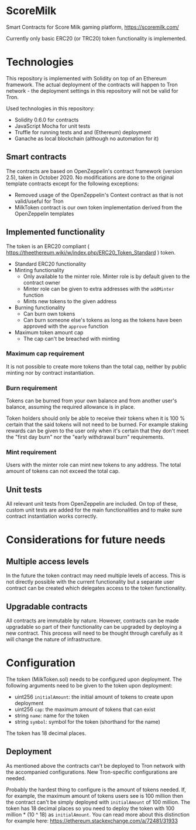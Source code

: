 # ScoreMilk
Smart Contracts for Score Milk gaming platform, https://scoremilk.com/

Currently only basic ERC20 (or TRC20) token functionality is implemented.

# Technologies

This repository is implemented with Solidity on top of an Ethereum framework. The actual deployment of the contracts will happen to Tron network - the deployment settings in this repository will not be valid for Tron.

Used technologies in this repository:
- Solidity 0.6.0 for contracts
- JavaScript Mocha for unit tests
- Truffle for running tests and and (Ethereum) deployment
- Ganache as local blockchain (although no automation for it)

## Smart contracts

The contracts are based on OpenZeppelin's contract framework (version 2.5), taken in October 2020. No modifications are done to the original template contracts except for the following exceptions:
- Removed usage of the OpenZeppelin's Context contract as that is not valid/useful for Tron
- MilkToken contract is our own token implementation derived from the OpenZeppelin templates

## Implemented functionality

The token is an ERC20 compliant ( https://theethereum.wiki/w/index.php/ERC20_Token_Standard ) token.

- Standard ERC20 functionality
- Minting functionality
  - Only available to the minter role. Minter role is by default given to the contract owner
  - Minter role can be given to extra addresses with the `addMinter` function
  - Mints new tokens to the given address
- Burning functionality
  - Can burn own tokens
  - Can burn someone else's tokens as long as the tokens have been approved with the `approve` function
- Maximum token amount cap
    - The cap can't be breached with minting

### Maximum cap requirement

It is not possible to create more tokens than the total cap, neither by public minting nor by contract instantiation.

### Burn requirement

Tokens can be burned from your own balance and from another user's balance, assuming the required allowance is in place.

Token holders should only be able to receive their tokens when it is 100 % certain that the said tokens will not need to be burned. For example staking rewards can be given to the user only when it's certain that they don't meet the "first day burn" nor the "early withdrawal burn" requirements.

### Mint requirement

Users with the minter role can mint new tokens to any address.
The total amount of tokens can not exceed the total cap.

## Unit tests

All relevant unit tests from OpenZeppelin are included.
On top of these, custom unit tests are added for the main functionalities and to make sure contract instantiation works correctly.

# Considerations for future needs

## Multiple access levels
In the future the token contract may need multiple levels of access. This is not directly possible with the current functionality but a separate user contract can be created which delegates access to the token functionality.

## Upgradable contracts

All contracts are immutable by nature. However, contracts can be made upgradable so part of their functionality can be upgraded by deploying a new contract. This process will need to be thought through carefully as it will change the nature of infrastructure.

# Configuration

The token (MilkToken.sol) needs to be configured upon deployment. The following arguments need to be given to the token upon deployment:
- uint256 `initialAmount`: the initial amount of tokens to create upon deployment
- uint256 `cap`: the maximum amount of tokens that can exist
- string `name`: name for the token
- string `symbol`: symbol for the token (shorthand for the name)

The token has 18 decimal places.

## Deployment

As mentioned above the contracts can't be deployed to Tron network with the accompanied configurations. New Tron-specific configurations are needed.

Probably the hardest thing to configure is the amount of tokens needed. If, for example, the maximum amount of tokens users see is 100 million then the contract can't be simply deployed with `initialAmount` of 100 million. The token has 18 decimal places so you need to deploy the token with 100 million * (10 ^ 18) as `initialAmount`. You can read more about this distinction for example here: https://ethereum.stackexchange.com/a/72481/31933





